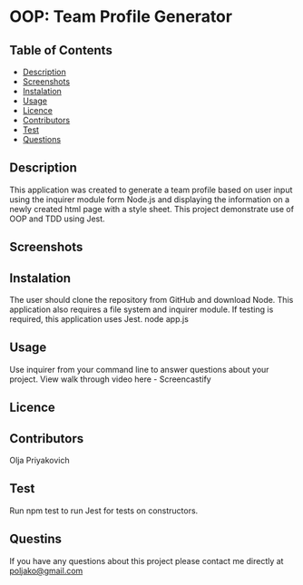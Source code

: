# OOP: Team Profile Generator
## Table of Contents

- [Description](#description)
- [Screenshots](#screenshots)
- [Instalation](#installation)
- [Usage](#usage)
- [Licence](#license)
- [Contributors](#contributing)
- [Test](#test)
- [Questions](#questions)

## Description
This application was created to generate a team profile based on user input using the inquirer module form Node.js and displaying the information on a newly created html page with a style sheet. This project demonstrate use of OOP and TDD using Jest.

## Screenshots
## Instalation
The user should clone the repository from GitHub and download Node. This application also requires a file system and inquirer module. If testing is required, this application uses Jest.
node app.js
## Usage
Use inquirer from your command line to answer questions about your project. View walk through video here - Screencastify
## Licence

## Contributors
Olja Priyakovich
## Test
Run npm test to run Jest for tests on constructors.
## Questins
If you have any questions about this project please contact me directly at poljako@gmail.com


